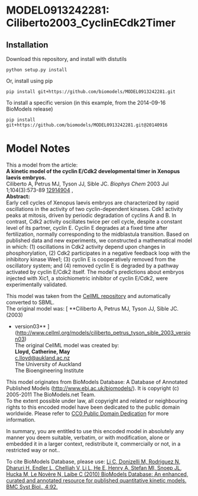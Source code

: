 # MODEL0913242281: Ciliberto2003_CyclinECdk2Timer

## Installation

Download this repository, and install with distutils

`python setup.py install`

Or, install using pip

`pip install git+https://github.com/biomodels/MODEL0913242281.git`

To install a specific version (in this example, from the 2014-09-16 BioModels release)

`pip install git+https://github.com/biomodels/MODEL0913242281.git@20140916`


# Model Notes


This a model from the article:  
**A kinetic model of the cyclin E/Cdk2 developmental timer in Xenopus laevis embryos.**   
Ciliberto A, Petrus MJ, Tyson JJ, Sible JC. _Biophys Chem_ 2003 Jul
1;104(3):573-89 [12914904](http://www.ncbi.nlm.nih.gov/pubmed/12914904) ,  
**Abstract:**   
Early cell cycles of Xenopus laevis embryos are characterized by rapid
oscillations in the activity of two cyclin-dependent kinases. Cdk1 activity
peaks at mitosis, driven by periodic degradation of cyclins A and B. In
contrast, Cdk2 activity oscillates twice per cell cycle, despite a constant
level of its partner, cyclin E. Cyclin E degrades at a fixed time after
fertilization, normally corresponding to the midblastula transition. Based on
published data and new experiments, we constructed a mathematical model in
which: (1) oscillations in Cdk2 activity depend upon changes in
phosphorylation, (2) Cdk2 participates in a negative feedback loop with the
inhibitory kinase Wee1; (3) cyclin E is cooperatively removed from the
oscillatory system; and (4) removed cyclin E is degraded by a pathway
activated by cyclin E/Cdk2 itself. The model's predictions about embryos
injected with Xic1, a stoichiometric inhibitor of cyclin E/Cdk2, were
experimentally validated.

This model was taken from the [CellML
repository](http://www.cellml.org/models) and automatically converted to SBML.  
The original model was: [ **Ciliberto A, Petrus MJ, Tyson JJ, Sible JC. (2003)
- version03**
](http://www.cellml.org/models/ciliberto_petrus_tyson_sible_2003_version03)  
The original CellML model was created by:  
**Lloyd, Catherine, May**   
c.lloyd@aukland.ac.nz  
The University of Auckland  
The Bioengineering Institute  

This model originates from BioModels Database: A Database of Annotated
Published Models (http://www.ebi.ac.uk/biomodels/). It is copyright (c)
2005-2011 The BioModels.net Team.  
To the extent possible under law, all copyright and related or neighbouring
rights to this encoded model have been dedicated to the public domain
worldwide. Please refer to [CC0 Public Domain
Dedication](http://creativecommons.org/publicdomain/zero/1.0/) for more
information.

In summary, you are entitled to use this encoded model in absolutely any
manner you deem suitable, verbatim, or with modification, alone or embedded it
in a larger context, redistribute it, commercially or not, in a restricted way
or not..  
  
To cite BioModels Database, please use: [Li C, Donizelli M, Rodriguez N,
Dharuri H, Endler L, Chelliah V, Li L, He E, Henry A, Stefan MI, Snoep JL,
Hucka M, Le Novère N, Laibe C (2010) BioModels Database: An enhanced, curated
and annotated resource for published quantitative kinetic models. BMC Syst
Biol., 4:92.](http://www.ncbi.nlm.nih.gov/pubmed/20587024)


